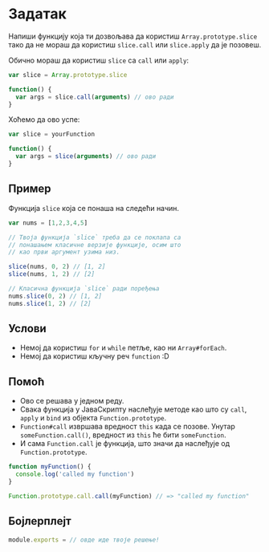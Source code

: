 # Задатак

Напиши функцију која ти дозвољава да користиш `Array.prototype.slice` тако да не мораш да користиш `slice.call` или `slice.apply` да је позовеш.

Обично мораш да користиш `slice` са `call` или `apply`:

```js
var slice = Array.prototype.slice

function() {
  var args = slice.call(arguments) // ово ради
}
```

Хоћемо да ово успе:

```js
var slice = yourFunction

function() {
  var args = slice(arguments) // ово ради
}
```

## Пример

Функција `slice` која се понаша на следећи начин.

```js
var nums = [1,2,3,4,5]

// Твоја функција `slice` треба да се поклапа са
// понашањем класичне верзије функције, осим што
// као први аргумент узима низ.

slice(nums, 0, 2) // [1, 2]
slice(nums, 1, 2) // [2]

// Класична функција `slice` ради поређења
nums.slice(0, 2) // [1, 2]
nums.slice(1, 2) // [2]
```

## Услови

* Немој да користиш `for` и `while` петље, као ни `Array#forEach`.
* Немој да користиш кључну реч `function` :D

## Помоћ

* Ово се решава у једном реду.
* Свака функција у ЈаваСкрипту наслеђује методе као што су `call`, `apply` и `bind` из објекта `Function.prototype`.
* `Function#call` извршава вредност `this` када се позове. Унутар `someFunction.call()`, вредност из `this` ће бити `someFunction`.
* И сама `Function.call` је функција, што значи да наслеђује од `Function.prototype`.

```js
function myFunction() {
  console.log('called my function')
}

Function.prototype.call.call(myFunction) // => "called my function"
```

## Бојлерплејт

```js
module.exports = // овде иде твоје решење!
```
